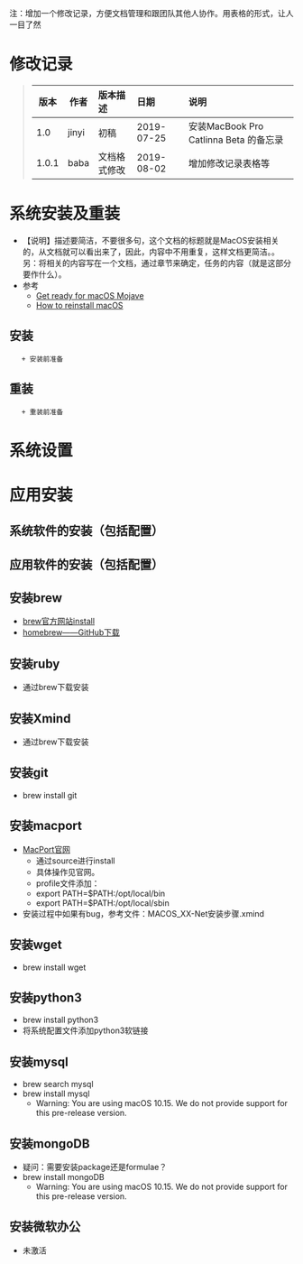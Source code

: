 注：增加一个修改记录，方便文档管理和跟团队其他人协作。用表格的形式，让人一目了然<br>
# 修改记录
> |版本|作者|版本描述|日期|说明|
> | -------- | ------- | :------- | :------- | :------- |
> | 1.0 | jinyi | 初稿 | 2019-07-25 | 安装MacBook Pro Catlinna Beta 的备忘录 | 
> | 1.0.1 | baba | 文档格式修改 | 2019-08-02 | 增加修改记录表格等 | 

# 系统安装及重装
   * 【说明】描述要简洁，不要很多句，这个文档的标题就是MacOS安装相关的，从文档就可以看出来了，因此，内容中不用重复，这样文档更简洁。。另：将相关的内容写在一个文档，通过章节来确定，任务的内容（就是这部分要作什么）。
   * 参考
     + [Get ready for macOS Mojave](https://support.apple.com/macos/mojave)<br>
     + [How to reinstall macOS](https://support.apple.com/en-ae/HT204904)<br>
  ## 安装
       + 安装前准备
  ## 重装
       + 重装前准备
# 系统设置

# 应用安装
## 系统软件的安装（包括配置）
## 应用软件的安装（包括配置）

## 安装brew
 
 * [brew官方网站install](https://brew.sh)
 * [homebrew——GitHub下载](https://github.com/Homebrew/brew)
## 安装ruby
 * 通过brew下载安装
## 安装Xmind
 * 通过brew下载安装
## 安装git
 * brew install git

## 安装macport
 * [MacPort官网](https://www.macports.org/install.php)
   *  通过source进行install
   *  具体操作见官网。
   *  profile文件添加：
     * export PATH=$PATH:/opt/local/bin
     * export PATH=$PATH:/opt/local/sbin
 * 安装过程中如果有bug，参考文件：MACOS_XX-Net安装步骤.xmind
## 安装wget
 * brew install wget
## 安装python3
 * brew install python3
 * 将系统配置文件添加python3软链接
## 安装mysql
 * brew search mysql
 * brew install mysql
   * Warning: You are using macOS 10.15.
We do not provide support for this pre-release version.
## 安装mongoDB
 * 疑问：需要安装package还是formulae？
 * brew install mongoDB
   * Warning: You are using macOS 10.15.
We do not provide support for this pre-release version.
## 安装微软办公
 * 未激活

